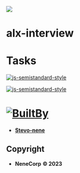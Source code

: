 ![](https://camo.githubusercontent.com/018f622cccf3a7439c62404c484dc9fe1bfc54c5107887675e2a75e1a235646a/68747470733a2f2f6173736574732e696d6167696e61626c65667574757265732e636f6d2f6d656469612f696d616765732f414c585f4c6f676f2e6d61782d323030783135302e706e67)
# alx-interview



# Tasks
[![js-semistandard-style](https://raw.githubusercontent.com/standard/semistandard/master/badge.svg)](https://github.com/standard/semistandard)


[![js-semistandard-style](https://img.shields.io/badge/code%20style-semistandard-brightgreen.svg)](https://github.com/standard/semistandard)


# [![BuiltBy](https://img.shields.io/badge/Built-By-GE7A10?style=flat-square&logo=BuzzFeed&logoColor=white)](https://github.com/stephen-nene)
- **[Stevo-nene](https://github.com/stephen-nene)**



## Copyright

- **NeneCorp** **&copy; 2023**
